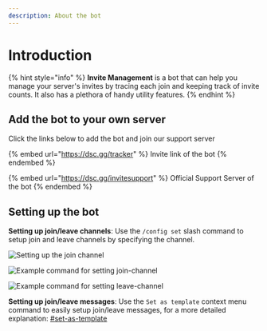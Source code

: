 ```yaml
---
description: About the bot
---
```


# Introduction

{% hint style="info" %}
**Invite Management** is a bot that can help you manage your server's invites by tracing each join and keeping track of invite counts. It also has a plethora of handy utility features.
{% endhint %}

## Add the bot to your own server

Click the links below to add the bot and join our support server

{% embed url="https://dsc.gg/tracker" %}
Invite link of the bot
{% endembed %}

{% embed url="https://dsc.gg/invitesupport" %}
Official Support Server of the bot
{% endembed %}

## Setting up the bot

**Setting up join/leave channels**: Use the `/config set` slash command to setup join and leave channels by specifying the channel.

![Setting up the join channel](https://cdn.discordapp.com/attachments/889530273618886686/894923564774461530/joinchannel.gif)

![Example command for setting join-channel](https://cdn.discordapp.com/attachments/889530273618886686/898137361412657152/unknown.png)

![Example command for setting leave-channel](https://cdn.discordapp.com/attachments/889530273618886686/898137443440685056/unknown.png)

**Setting up join/leave messages**: Use the `Set as template` context menu command to easily setup join/leave messages, for a more detailed explanation: [#set-as-template](commands/config.md#set-as-template "mention")
